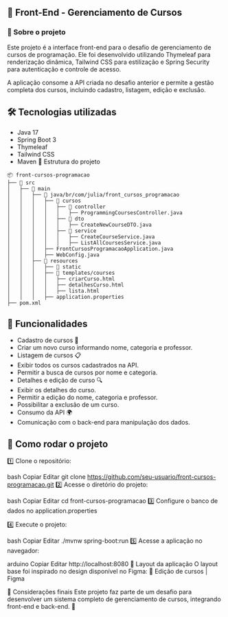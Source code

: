 ## 📌 Front-End - Gerenciamento de Cursos
### 📖 Sobre o projeto
Este projeto é a interface front-end para o desafio de gerenciamento de cursos de programação. Ele foi desenvolvido utilizando Thymeleaf para renderização dinâmica, Tailwind CSS para estilização e Spring Security para autenticação e controle de acesso.

A aplicação consome a API criada no desafio anterior e permite a gestão completa dos cursos, incluindo cadastro, listagem, edição e exclusão.

## 🛠 Tecnologias utilizadas
- Java 17
- Spring Boot 3
- Thymeleaf
- Tailwind CSS
- Maven
📂 Estrutura do projeto

```plaintext
📦 front-cursos-programacao  
├── 📂 src  
│   ├── 📂 main  
│   │   ├── 📂 java/br/com/julia/front_cursos_programacao  
│   │   │   ├── 📂 cursos  
│   │   │   │   ├── 📂 controller
│   │   │   │   │   ├── ProgrammingCoursesController.java  
│   │   │   │   ├── 📂 dto 
│   │   │   │   │   ├── CreateNewCourseDTO.java  
│   │   │   │   ├── 📂 service
│   │   │   │   │   ├── CreateCourseService.java  
│   │   │   │   │   ├── ListAllCoursesService.java  
│   │   │   ├── FrontCursosProgramacaoApplication.java 
│   │   │   ├── WebConfig.java 
│   │   ├── 📂 resources  
│   │   │   ├── 📂 static 
│   │   │   ├── 📂 templates/courses 
│   │   │   │   ├── criarCurso.html
│   │   │   │   ├── detalhesCurso.html
│   │   │   │   ├── lista.html
│   │   │   ├── application.properties 
├── pom.xml

```
## 🚀 Funcionalidades
- Cadastro de cursos 📝
- Criar um novo curso informando nome, categoria e professor.
- Listagem de cursos 📋
- Exibir todos os cursos cadastrados na API.
- Permitir a busca de cursos por nome e categoria.
- Detalhes e edição de curso 🔍
- Exibir os detalhes do curso.
- Permitir a edição do nome, categoria e professor.
- Possibilitar a exclusão de um curso.
- Consumo da API 🌍
- Comunicação com o back-end para manipulação dos dados.
## 📌 Como rodar o projeto
1️⃣ Clone o repositório:

bash
Copiar
Editar
git clone https://github.com/seu-usuario/front-cursos-programacao.git
2️⃣ Acesse o diretório do projeto:

bash
Copiar
Editar
cd front-cursos-programacao
3️⃣ Configure o banco de dados no application.properties

4️⃣ Execute o projeto:

bash
Copiar
Editar
./mvnw spring-boot:run
5️⃣ Acesse a aplicação no navegador:

arduino
Copiar
Editar
http://localhost:8080
🎨 Layout da aplicação
O layout base foi inspirado no design disponível no Figma:
🔗 Edição de cursos | Figma

📌 Considerações finais
Este projeto faz parte de um desafio para desenvolver um sistema completo de gerenciamento de cursos, integrando front-end e back-end. 🚀
